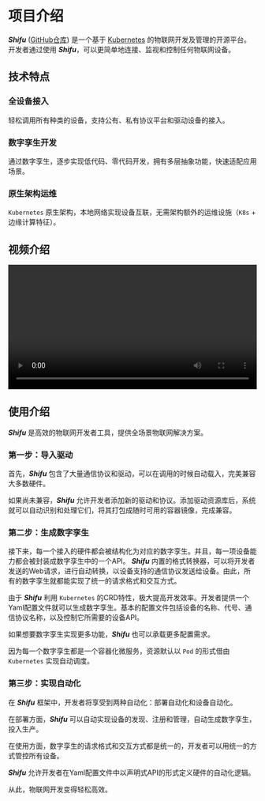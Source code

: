 # 项目介绍

***Shifu*** ([GitHub仓库](https://github.com/Edgenesis/shifu)) 是一个基于 [Kubernetes](https://kubernetes.io/) 的物联网开发及管理的开源平台。开发者通过使用 ***Shifu***，可以更简单地连接、监视和控制任何物联网设备。

## 技术特点

### 全设备接入

轻松调用所有种类的设备，支持公有、私有协议平台和驱动设备的接入。

### 数字孪生开发

通过数字孪生，逐步实现低代码、零代码开发，拥有多层抽象功能，快速适配应用场景。

### 原生架构运维

`Kubernetes` 原生架构，本地网络实现设备互联，无需架构额外的运维设施（`K8s` + 边缘计算特征）。

## 视频介绍

<video width="100%" controls>
    <source src="https://bianwuji.com/stuff/videos/techintro.mp4" type="video/mp4"></source>
</video>

## 使用介绍

***Shifu*** 是高效的物联网开发者工具，提供全场景物联网解决方案。 

### 第一步：导入驱动 

首先，***Shifu*** 包含了大量通信协议和驱动，可以在调用的时候自动载入，完美兼容大多数硬件。
 
如果尚未兼容，***Shifu*** 允许开发者添加新的驱动和协议。添加驱动资源库后，系统就可以自动识别和处理它们，将其打包成随时可用的容器镜像，完成兼容。 

### 第二步：生成数字孪生 
 
接下来，每一个接入的硬件都会被结构化为对应的数字孪生。并且，每一项设备能力都会被封装成数字孪生中的一个API。 ***Shifu*** 内置的格式转换器，可以将开发者发送的Web请求，进行自动转换，以设备支持的通信协议发送给设备。由此，所有的数字孪生就都能实现了统一的请求格式和交互方式。 

由于 ***Shifu*** 利用 `Kubernetes` 的CRD特性，极大提高开发效率。开发者提供一个Yaml配置文件就可以生成数字孪生。基本的配置文件包括设备的名称、代号、通信协议名称，以及控制它所需要的设备API。 

如果想要数字孪生实现更多功能，***Shifu*** 也可以承载更多配置需求。 

因为每一个数字孪生都是一个容器化微服务，资源默认以 `Pod` 的形式借由 `Kubernetes` 实现自动调度。 

### 第三步：实现自动化 
 
在 ***Shifu*** 框架中，开发者将享受到两种自动化：部署自动化和设备自动化。 

在部署方面，***Shifu*** 可以自动实现设备的发现、注册和管理，自动生成数字孪生，投入生产。 

在使用方面，数字孪生的请求格式和交互方式都是统一的，开发者可以用统一的方式管控所有设备。 

***Shifu*** 允许开发者在Yaml配置文件中以声明式API的形式定义硬件的自动化逻辑。 
 
从此，物联网开发变得轻松高效。 
